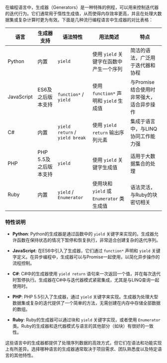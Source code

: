 



在编程语言中，生成器（Generators）是一种特殊的例程，可以用来控制迭代器的迭代行为。它们通常用于惰性生成值，从而使得内存效率更高，并且在处理大数据集或复杂计算时更为有效。下面是几种流行编程语言中生成器的对比表格：

| 语言       | 生成器支持            | 语法特性                       | 用法简述                                  | 特点                                      |
| ---------- | --------------------- | ------------------------------ | ----------------------------------------- | ----------------------------------------- |
| Python     | 内置                  | `yield`                        | 使用 `yield` 关键字在函数中产生一个序列   | 简洁的语法，广泛用于迭代器和协程          |
| JavaScript | ES6及之后版本支持     | `function*` / `yield`          | 使用 `function*` 声明和 `yield` 生成值    | 与Promise结合使用时非常强大，适合异步操作 |
| C#         | 内置                  | `yield return` / `yield break` | 使用 `yield return` 输出序列元素          | 集成于语言中，与LINQ协同工作能力强        |
| PHP        | PHP 5.5及之后版本支持 | `yield`                        | 使用 `yield` 关键字生成值                 | 适用于大数据集合的处理                    |
| Ruby       | 内置                  | `yield` / `Enumerator`         | 使用块和 `yield` 或 `Enumerator` 类生成值 | 语法灵活，与Ruby的块密切相关              |

### 特性说明

- **Python**: Python的生成器是通过函数中的 `yield` 关键字来实现的。生成器允许函数在保持状态的情况下暂停和恢复执行，非常适合创建复杂的迭代序列。

- **JavaScript**: 在ES6中引入了生成器，它们通过 `function*` 声明和 `yield` 关键字定义。在异步编程中，生成器可以与Promise一起使用，以简化异步操作的流程控制。

- **C#**: C#中的生成器使用 `yield return` 语句来一次返回一个值，并在每次迭代时暂停执行。生成器在C#中与迭代器模式紧密集成，尤其是与LINQ查询一起使用时。

- **PHP**: PHP 5.5引入了生成器，通过 `yield` 关键字来实现。生成器为处理大型数据集或复杂的迭代提供了一个简单的方法，无需创建在内存中存储全部数据的数组。

- **Ruby**: Ruby的生成器可以通过块和 `yield` 关键字实现，或者使用 `Enumerator` 类。Ruby的生成器和迭代器模式与语言的其他部分（如块）有很好的一致性。

这些语言中的生成器都提供了处理序列数据的高效方式，但它们在语法和功能实现上有所差异。选择哪种语言的生成器通常取决于项目需求、团队熟悉度以及特定语言的其他特性。